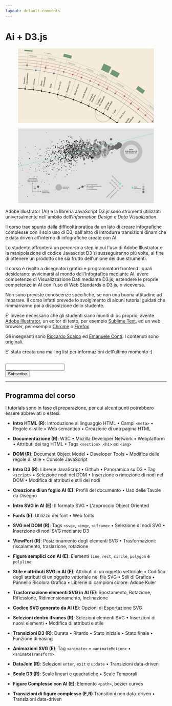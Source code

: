 ```yaml
---
layout: default-comments
---
```


Ai + D3.js
=====

<figure>
  <img src="../assets/imgs/aiplusd3/h1.jpg">
  <figcaption>
  </figcaption>
</figure>

<figure>
  <img src="../assets/imgs/aiplusd3/h2.jpg">
  <figcaption>
  </figcaption>
</figure>

Adobe Illustrator (AI) e la libreria JavaScript D3.js sono strumenti utilizzati universalmente nell'ambito dell'*Information Design* e *Data Visualization*.

 Il corso trae spunto dalla difficoltà pratica da un lato di creare infografiche complesse con il solo uso di D3, dall'altro di introdurre transizioni dinamiche e data driven all'interno di infografiche create con AI.

Lo studente affronterà un percorso a step in cui l'uso di Adobe Illustrator e la manipolazione di codice Javascript D3 si susseguiranno più volte, al fine di ottenere un prodotto che sia frutto dell'unione dei due strumenti.

Il corso è rivolto a disegnatori grafici e programmatori frontend i quali desiderano:
avvicinarsi al mondo dell'Infografica mediante AI, avere competenze di Visualizzazione Dati mediante D3.js,
estendere le proprie competenze in AI con l'uso di Web Standards e D3.js, o viceversa.

Non sono previste conoscenze specifiche, se non una buona attitudine ad imparare. Il corso infatti prevede lo svolgimento di alcuni tutorial guidati che rimmarranno poi a disposizione dello studente.

E' invece necessario che gli studenti siano muniti di pc proprio, avente
[Adobe Illustrator](https://creative.adobe.com/it/products/download/illustrator),
un editor di testo, per esempio [Sublime Text](http://www.sublimetext.com/), ed un
web browser, per esempio [Chrome](https://www.google.it/chrome/browser/desktop/) o [Firefox](https://www.mozilla.org/it/firefox/new/)

Gli insegnanti sono [Riccardo Scalco](http://riccardoscalco.github.io/) ed [Emanuele Conti](http://visualpollutionlab.com/). I contenuti sono originali.

E' stata creata una mailing list per informazioni dell'ultimo momento :)

<!-- Begin MailChimp Signup Form -->
<div id="mc_embed_signup">
<form action="//seofon.us7.list-manage.com/subscribe/post?u=d69d948aecdb0a624ec410c24&amp;id=62bc97eea5" method="post" id="mc-embedded-subscribe-form" name="mc-embedded-subscribe-form" class="validate" target="_blank" novalidate>
    <div id="mc_embed_signup_scroll">
	<h2></h2>
<div class="mc-field-group">
	<label for="mce-EMAIL"></label>
	<input type="email" value="" name="EMAIL" class="required email" id="mce-EMAIL">
</div>
	<div id="mce-responses" class="clear">
		<div class="response" id="mce-error-response" style="display:none"></div>
		<div class="response" id="mce-success-response" style="display:none"></div>
	</div>    <!-- real people should not fill this in and expect good things - do not remove this or risk form bot signups-->
    <div style="position: absolute; left: -5000px;"><input type="text" name="b_d69d948aecdb0a624ec410c24_62bc97eea5" tabindex="-1" value=""></div>
    <div class="clear"><input type="submit" value="Subscribe" name="subscribe" id="mc-embedded-subscribe" class="button"></div>
    </div>
</form>
</div>

<!--End mc_embed_signup-->

--------------

Programma del corso
-------------------------

I tutorials sono in fase di preparazione, per cui alcuni punti potrebbero essere abbreviati o estesi.

*	**Intro HTML (R)**: Introduzione al linguaggio HTML • Campi `<meta>` • Regole di stile • Web semantico • Creazione di una pagina HTML

*	**Documentazione (R)**: W3C • Mozilla Developer Network • Webplatform • Attributi dei tag HTML • Tags `<section>` ,`<h1>` ed `<img>`

*	**DOM (R)**:  Document Object Model • Developer Tools • Modifica delle regole di stile • Console JavaScript

*	**Intro D3 (R)**: Librerie JavaScript • Github • Panoramica su D3 • Tag `<script>` • Selezione nodi nel DOM • Inserzione o rimozione di nodi nel DOM • Modifica di attributi e stili dei nodi

*	**Creazione di un foglio AI (E)**: Profili del documento • Uso delle Tavole da Disegno

*	**Intro SVG in AI (E)**: Il formato SVG • L'approccio Object Oriented

*	**Fonts (E)**: Utilizzo dei font • Web fonts  

*	**SVG nel DOM (R)**: Tags `<svg>`,  `<img>`,  `<iframe>` •  Selezione di nodi SVG • Inserzione di nodi SVG mediante D3

*	**ViewPort (R)**: Posizionamento degli elementi SVG • Trasformazioni: riscalamento, traslazione, rotazione

*	 **Figure semplici con AI (E)**: Elementi `line`, `rect`, `circle`, `polygon` e `polyline`

*	**Stile e attributi SVG in AI (E)**: Attributi di un oggetto vettoriale •  Codifica degli attributi di un oggetto vettoriale nel file SVG • Stili di Grafica • Pannello Ricolora Grafica • Librerie di campioni colore: Adobe Kuler

*	**Trasformazione elementi SVG in AI (E)**: Spostamento, Rotazione, Riflessione, Ridimensionamento, Inclinazione

*	**Codice SVG generato da AI (E)**: Opzioni di Esportazione SVG

*	**Selezioni dentro iframes (R)**: Selezioni elementi SVG • Inserzioni di nuovi elementi • Modifica di attributi e stile

*	**Transizioni D3 (R)**: Durata • Ritardo • Stato iniziale • Stato finale • Funzione di easing

*	**Animazioni SVG (E)**: Tag `<animate>` • `<animateMotion>` • `<animateTransform>`

*	**DataJoin (R)**: Selezioni `enter`, `exit` e `update` • Transizioni data-driven

*	**Scale D3 (R)**: Scale lineari e quadratiche • Scale Temporali

*	**Figure Complesse con AI (E)**: Elemento `<path>`, bezier curves

*	**Transizioni di figure complesse (E,R)** Transitioni non data-driven • Transizioni data-driven
